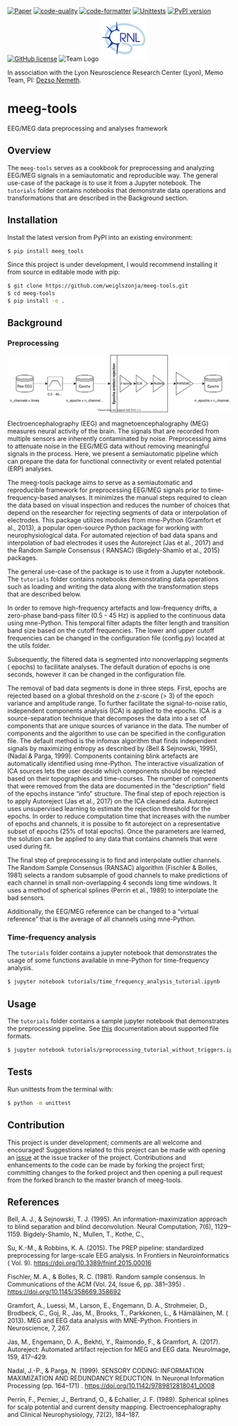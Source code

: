 [![Paper](https://github.com/weiglszonja/eeg-preprocessing/actions/workflows/paper.yml/badge.svg)](https://github.com/weiglszonja/eeg-preprocessing/actions/workflows/paper.yml)
[![code-quality](https://github.com/weiglszonja/meeg-tools/actions/workflows/pylint.yml/badge.svg)](https://github.com/weiglszonja/meeg-tools/actions/workflows/pylint.yml)
[![code-formatter](https://github.com/weiglszonja/meeg-tools/actions/workflows/black.yml/badge.svg)](https://github.com/weiglszonja/meeg-tools/actions/workflows/black.yml)
[![Unittests](https://github.com/weiglszonja/eeg-preprocessing/actions/workflows/testing.yml/badge.svg)](https://github.com/weiglszonja/eeg-preprocessing/actions/workflows/testing.yml)
[![PyPI version](https://badge.fury.io/py/meeg-tools.svg)](https://badge.fury.io/py/meeg-tools)
[![GitHub license](https://img.shields.io/github/license/weiglszonja/eeg-preprocessing)](https://github.com/weiglszonja/eeg-preprocessing/blob/master/LICENSE)
![Team Logo](tutorials/static/bml_équipememo.png) ![CRNL Logo](tutorials/static/crnl_logo.png)

In association with the Lyon Neuroscience Research Center (Lyon), Memo Team,
PI: [Dezso Nemeth](https://www.memoteam.org).

# meeg-tools

EEG/MEG data preprocessing and analyses framework


## Overview

The `meeg-tools` serves as a cookbook for preprocessing and analyzing EEG/MEG
signals in a semiautomatic and reproducible way. The general use-case of the
package is to use it from a Jupyter notebook. The
`tutorials` folder contains notebooks that demonstrate data operations
and transformations that are described in the Background section.

## Installation

Install the latest version from PyPI into an existing environment:

```bash
$ pip install meeg_tools
```

Since this project is under development, I would recommend installing it from
source in editable mode with pip:

```bash
$ git clone https://github.com/weiglszonja/meeg-tools.git
$ cd meeg-tools
$ pip install -e .
```

## Background

### Preprocessing

![Pipeline diagram](tutorials/static/preprocessing_pipeline_diagram.svg)


Electroencephalography (EEG) and magnetoencephalography (MEG) measures neural
activity of the brain. The signals that are recorded from multiple sensors are
inherently contaminated by noise. Preprocessing aims to attenuate noise in the
EEG/MEG data without removing meaningful signals in the process. Here, we
present a semiautomatic pipeline which can prepare the data for functional
connectivity or event related potential (ERP) analyses.

The meeg-tools package aims to serve as a semiautomatic and reproducible
framework for preprocessing EEG/MEG signals prior to time-frequency-based
analyses. It minimizes the manual steps required to clean the data based on
visual inspection and reduces the number of choices that depend on the
researcher for rejecting segments of data or interpolation of electrodes. This
package utilizes modules from mne-Python (Gramfort et al., 2013), a popular
open-source Python package for working with neurophysiological data. For
automated rejection of bad data spans and interpolation of bad electrodes it
uses the Autoreject (Jas et al., 2017) and the Random Sample Consensus (
RANSAC) (Bigdely-Shamlo et al., 2015) packages.

The general use-case of the package is to use it from a Jupyter notebook.
The `tutorials` folder contains notebooks demonstrating data operations such as
loading and writing the data along with the transformation steps that are
described below.

In order to remove high-frequency artefacts and low-frequency drifts, a
zero-phase band-pass filter (0.5 - 45 Hz) is applied to the continuous data
using mne-Python. This temporal filter adapts the filter length and transition
band size based on the cutoff frequencies. The lower and upper cutoff
frequencies can be changed in the configuration file (config.py) located at the
utils folder.

Subsequently, the filtered data is segmented into nonoverlapping segments (
epochs) to facilitate analyses. The default duration of epochs is one seconds,
however it can be changed in the configuration file.

The removal of bad data segments is done in three steps. First, epochs are
rejected based on a global threshold on the z-score (> 3) of the epoch variance
and amplitude range. To further facilitate the signal-to-noise ratio,
independent components analysis (ICA) is applied to the epochs. ICA is a
source-separation technique that decomposes the data into a set of components
that are unique sources of variance in the data. The number of components and
the algorithm to use can be specified in the configuration file. The default
method is the infomax algorithm that finds independent signals by maximizing
entropy as described by (Bell & Sejnowski, 1995), (Nadal & Parga, 1999).
Components containing blink artefacts are automatically identified using
mne-Python. The interactive visualization of ICA sources lets the user decide
which components should be rejected based on their topographies and
time-courses. The number of components that were removed from the data are
documented in the “description” field of the epochs instance “info” structure.
The final step of epoch rejection is to apply Autoreject (Jas et al., 2017) on
the ICA cleaned data. Autoreject uses unsupervised learning to estimate the
rejection threshold for the epochs. In order to reduce computation time that
increases with the number of epochs and channels, it is possibe to fit autoreject
on a representative subset of epochs (25% of total epochs). Once the parameters
are learned, the solution can be applied to any data that contains channels
that were used during fit.

The final step of preprocessing is to find and interpolate outlier channels.
The Random Sample Consensus (RANSAC) algorithm (Fischler & Bolles, 1981)
selects a random subsample of good channels to make predictions of each channel
in small non-overlapping 4 seconds long time windows. It uses a method of
spherical splines (Perrin et al., 1989) to interpolate the bad sensors.

Additionally, the EEG/MEG reference can be changed to a “virtual reference”
that is the average of all channels using mne-Python.

### Time-frequency analysis

The `tutorials` folder contains a jupyter notebook that demonstrates the usage
of some functions available in mne-Python for time-frequency analysis.

```bash
$ jupyter notebook tutorials/time_frequency_analysis_tutorial.ipynb
```

## Usage

The `tutorials` folder contains a sample jupyter notebook that demonstrates the
preprocessing pipeline.
See [this](https://mne.tools/stable/auto_tutorials/io/20_reading_eeg_data.html)
documentation about supported file formats.

```bash
$ jupyter notebook tutorials/preprocessing_tutorial_without_triggers.ipynb
```

## Tests

Run unittests from the terminal with:

```bash
$ python -m unittest
```

## Contribution

This project is under development; comments are all welcome and encouraged!
Suggestions related to this project can be made with opening an
[issue](https://github.com/weiglszonja/meeg-tools/issues/new)
at the issue tracker of the project. Contributions and enhancements to the code
can be made by forking the project first; committing changes to the forked
project and then opening a pull request from the forked branch to the master
branch of meeg-tools.


## References

Bell, A. J., & Sejnowski, T. J. (1995). An information-maximization approach to
blind separation and blind deconvolution. Neural Computation, 7(6), 1129–1159.
Bigdely-Shamlo, N., Mullen, T., Kothe, C.,

Su, K.-M., & Robbins, K. A. (2015). The PREP pipeline: standardized
preprocessing for large-scale EEG analysis. In Frontiers in Neuroinformatics (
Vol. 9). https://doi.org/10.3389/fninf.2015.00016

Fischler, M. A., & Bolles, R. C. (1981). Random sample consensus. In
Communications of the ACM (Vol. 24, Issue 6, pp. 381–395)
. https://doi.org/10.1145/358669.358692

Gramfort, A., Luessi, M., Larson, E., Engemann, D. A., Strohmeier, D.,
Brodbeck, C., Goj, R., Jas, M., Brooks, T., Parkkonen, L., & Hämäläinen, M. (
2013). MEG and EEG data analysis with MNE-Python. Frontiers in Neuroscience, 7,
267.

Jas, M., Engemann, D. A., Bekhti, Y., Raimondo, F., & Gramfort, A. (2017).
Autoreject: Automated artifact rejection for MEG and EEG data. NeuroImage, 159,
417–429.

Nadal, J.-P., & Parga, N. (1999). SENSORY CODING: INFORMATION MAXIMIZATION AND
REDUNDANCY REDUCTION. In Neuronal Information Processing (pp. 164–171)
. https://doi.org/10.1142/9789812818041_0008

Perrin, F., Pernier, J., Bertrand, O., & Echallier, J. F. (1989). Spherical
splines for scalp potential and current density mapping. Electroencephalography
and Clinical Neurophysiology, 72(2), 184–187.
